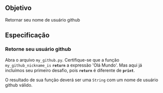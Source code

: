 ## Objetivo

Retornar seu nome de usuário github

## Especificação

### Retorne seu usuário github

Abra o arquivo `my_github.py`. Certifique-se que a função `my_github_nickname_is` **`return`** a expressão 'Olá Mundo'. Mas aqui já incluímos seu primeiro desafio, pois **`return`** é diferente de **`print`**.

O resultado de sua função deverá ser uma `String` com um nome de usuário github válido.
